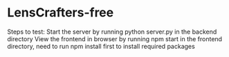 # LensCrafters-free

Steps to test: 
Start the server by running python server.py in the backend directory
View the frontend in browser by running npm start in the frontend directory, need to run npm install first to install required packages
